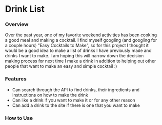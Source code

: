 # Drink List

### Overview

Over the past year, one of my favorite weekend activities has been cooking a good meal and making a cocktail. I find myself googling (and googling for a couple hours) "Easy Cocktails to Make", so for this project I thought it would be a good idea to make a list of drinks I have previously made and drinks I want to make. I am hoping this will narrow down the decision making process for next time I make a drink in addition to helping out other people that want to make an easy and simple cocktail :)

### Features
- Can search through the API to find drinks, their ingredients and instructions on how to make the drink
- Can like a drink if you want to make it or for any other reason
- Can add a drink to the site if there is one that you want to make 

### How to Use

